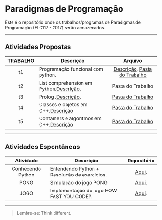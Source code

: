 # Paradigmas de Programação

Este é o repositório onde os trabalhos/programas de Paradigmas de Programação (ELC117 - 2017) serão armazenados.
***

## Atividades Propostas

| TRABALHO | Descrição | Arquivo |
|:---------:| --------- |:-------:|
|t1|Programação funcional com python.|[Descrição](https://github.com/AndreaInfUFSM/elc117-2017a/blob/master/trabalhos/t1/README.md), [Pasta do Trabalho](t1)|
|t2| List comprehension em Python.[Descrição](https://github.com/AndreaInfUFSM/elc117-2017a/tree/master/trabalhos/t2).|[Pasta do Trabalho](t2)|
|t3| Prolog .[Descrição](https://github.com/AndreaInfUFSM/elc117-2017a/tree/master/trabalhos/t3).|[Pasta do Trabalho](t3)|
|t4|Classes e objetos em C++.[Descrição](https://github.com/AndreaInfUFSM/elc117-2017a/tree/master/trabalhos/t4)|[Pasta do Trabalho](t4)|
|t5|Containers e algoritmos em C++.[Descrição](https://github.com/AndreaInfUFSM/elc117-2017a/tree/master/trabalhos/t5)|[Pasta do Trabalho](t5)|

***

## Atividades Espontâneas

| Atividade | Descrição | Repositório |
|:---------:| --------- |:-------:|
|Conhecendo Python|Entendendo Python + Resolução de exercícios.|[Aqui](extras/python_class01).|
|PONG|Simulação do jogo PONG.|[Aqui](extras/pong_in_python).|
|JOGO|Implementação do jogo HOW FAST YOU CODE?.|[Aqui](extras/HFYT).|


***
> Lembre-se: Think different.
